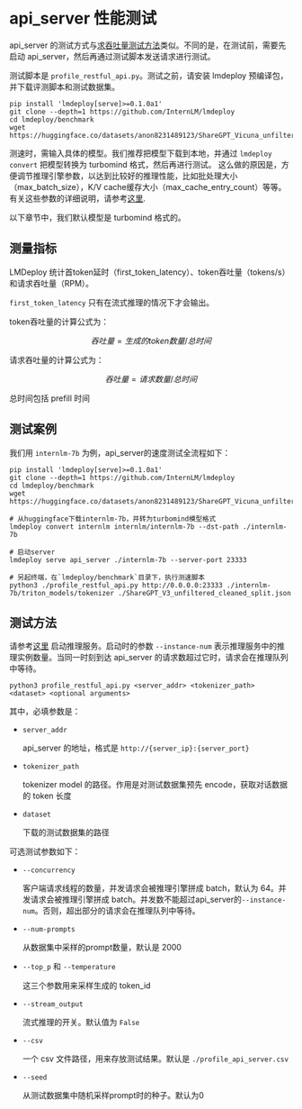 # api_server 性能测试

api_server 的测试方式与[求吞吐量测试方法](./profile_throughput.md)类似。不同的是，在测试前，需要先启动 api_server，然后再通过测试脚本发送请求进行测试。

测试脚本是 `profile_restful_api.py`。测试之前，请安装 lmdeploy 预编译包，并下载评测脚本和测试数据集。

```shell
pip install 'lmdeploy[serve]>=0.1.0a1'
git clone --depth=1 https://github.com/InternLM/lmdeploy
cd lmdeploy/benchmark
wget https://huggingface.co/datasets/anon8231489123/ShareGPT_Vicuna_unfiltered/resolve/main/ShareGPT_V3_unfiltered_cleaned_split.json
```

测速时，需输入具体的模型。我们推荐把模型下载到本地，并通过 `lmdeploy convert` 把模型转换为 turbomind 格式，然后再进行测试。
这么做的原因是，方便调节推理引擎参数，以达到比较好的推理性能，比如批处理大小（max_batch_size），K/V cache缓存大小（max_cache_entry_count）等等。有关这些参数的详细说明，请参考[这里](../turbomind_config.md).

以下章节中，我们默认模型是 turbomind 格式的。

## 测量指标

LMDeploy 统计首token延时（first_token_latency）、token吞吐量（tokens/s）和请求吞吐量（RPM）。

`first_token_latency` 只有在流式推理的情况下才会输出。

token吞吐量的计算公式为：

$$
吞吐量 = 生成的token数量 / 总时间
$$

请求吞吐量的计算公式为：

$$
吞吐量 = 请求数量 / 总时间
$$

总时间包括 prefill 时间

## 测试案例

我们用 `internlm-7b` 为例，api_server的速度测试全流程如下：

```shell
pip install 'lmdeploy[serve]>=0.1.0a1'
git clone --depth=1 https://github.com/InternLM/lmdeploy
cd lmdeploy/benchmark
wget https://huggingface.co/datasets/anon8231489123/ShareGPT_Vicuna_unfiltered/resolve/main/ShareGPT_V3_unfiltered_cleaned_split.json

# 从huggingface下载internlm-7b，并转为turbomind模型格式
lmdeploy convert internlm internlm/internlm-7b --dst-path ./internlm-7b

# 启动server
lmdeploy serve api_server ./internlm-7b --server-port 23333

# 另起终端，在`lmdeploy/benchmark`目录下，执行测速脚本
python3 ./profile_restful_api.py http://0.0.0.0:23333 ./internlm-7b/triton_models/tokenizer ./ShareGPT_V3_unfiltered_cleaned_split.json
```

## 测试方法

请参考[这里](../restful_api.md) 启动推理服务。启动时的参数 `--instance-num` 表示推理服务中的推理实例数量。当同一时刻到达 api_server 的请求数超过它时，请求会在推理队列中等待。

```shell
python3 profile_restful_api.py <server_addr> <tokenizer_path> <dataset> <optional arguments>
```

其中，必填参数是：

- `server_addr`

  api_server 的地址，格式是 `http://{server_ip}:{server_port}`

- `tokenizer_path`

  tokenizer model 的路径。作用是对测试数据集预先 encode，获取对话数据的 token 长度

- `dataset`

  下载的测试数据集的路径

可选测试参数如下：

- `--concurrency`

  客户端请求线程的数量，并发请求会被推理引擎拼成 batch，默认为 64。并发请求会被推理引擎拼成 batch。并发数不能超过api_server的`--instance-num`。否则，超出部分的请求会在推理队列中等待。

- `--num-prompts`

  从数据集中采样的prompt数量，默认是 2000

- `--top_p` 和 `--temperature`

  这三个参数用来采样生成的 token_id

- `--stream_output`

  流式推理的开关。默认值为 `False`

- `--csv`

  一个 csv 文件路径，用来存放测试结果。默认是 `./profile_api_server.csv`

- `--seed`

  从测试数据集中随机采样prompt时的种子。默认为0
